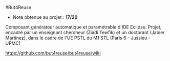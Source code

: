 #But4Reuse

* Note obtenue au projet : **17/20**

Composant générateur automatique et paramétrable d'IDE Eclipse.
Projet, encadré par un enseignant chercheur (Ziadi Tewfik) et un doctorant (Jabier Martinez), dans le cadre de l'UE PSTL du M1 STL (Paris 6 - Jussieu - UPMC)

https://github.com/but4reuse/but4reuse/wiki
